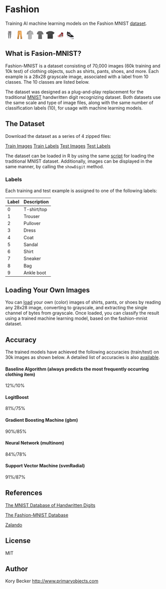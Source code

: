 Fashion
=======

Training AI machine learning models on the Fashion MNIST [dataset](https://github.com/zalandoresearch/fashion-mnist).

![](/data/test/pants1-28x28.png)
![](/data/test/pants2-28x28.png)
![](/data/test/shirt1-28x28.png)
![](/data/test/shirt2-28x28.png)
![](/data/test/shirt3-28x28.png)
![](/data/test/sneaker1-28x28.png)
![](/data/test/sneaker2-28x28.png)

## What is Fasion-MNIST?

Fashion-MNIST is a dataset consisting of 70,000 images (60k training and 10k test) of clothing objects, such as shirts, pants, shoes, and more. Each example is a 28x28 grayscale image, associated with a label from 10 classes. The 10 classes are listed below.

The dataset was designed as a plug-and-play replacement for the traditional [MNIST](http://yann.lecun.com/exdb/mnist/) handwritten digit recognizing dataset. Both datasets use the same scale and type of image files, along with the same number of classification labels (10), for usage with machine learning models.

## The Dataset

Download the dataset as a series of 4 zipped files:

[Train Images](/data/train-images-idx3-ubyte.gz)
[Train Labels](/data/train-labels-idx1-ubyte.gz)
[Test Images](/data/t10k-images-idx3-ubyte.gz)
[Test Labels](/data/t10k-labels-idx1-ubyte.gz)

The dataset can be loaded in R by using the same [script](https://gist.github.com/brendano/39760) for loading the traditional MNIST dataset. Additionally, images can be displayed in the same manner, by calling the `showDigit` method.

### Labels

Each training and test example is assigned to one of the following labels:

| Label | Description |
| --- | --- |
| 0 | T-shirt/top |
| 1 | Trouser |
| 2 | Pullover |
| 3 | Dress |
| 4 | Coat |
| 5 | Sandal |
| 6 | Shirt |
| 7 | Sneaker |
| 8 | Bag |
| 9 | Ankle boot |

## Loading Your Own Images

You can [load](https://gist.github.com/primaryobjects/06c2deca989af9c1acf735521ba9db81#file-readpng2-r) your own (color) images of shirts, pants, or shoes by reading any 28x28 image, converting to grayscale, and extracting the single channel of bytes from grayscale. Once loaded, you can classify the result using a trained machine learning model, based on the fashion-mnist dataset.

## Accuracy

The trained models have achieved the following accuracies (train/test) on 30k images as shown below. A detailed list of accuracies is also [available](https://github.com/zalandoresearch/fashion-mnist#benchmark).

#### Baseline Algorithm (always predicts the most frequently occurring clothing item)
12%/10%

#### LogitBoost
81%/75%

#### Gradient Boosting Machine (gbm)
90%/85%

#### Neural Network (multinom)
84%/78%

#### Support Vector Machine (svmRadial)
91%/87%

## References

[The MNIST Database of Handwritten Digits](http://yann.lecun.com/exdb/mnist/)

[The Fashion-MNIST Database](https://github.com/zalandoresearch/fashion-mnist)

[Zalando](https://jobs.zalando.com/tech/)

## License

MIT

## Author

Kory Becker
http://www.primaryobjects.com
